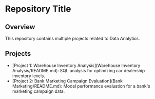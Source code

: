 # Repository Title

## Overview
This repository contains multiple projects related to Data Analytics.

## Projects
- [Project 1: Warehouse Inventory Analysis](Warehouse Inventory Analysis/README.md): SQL analysis for optimizing car dealership inventory levels.
- [Project 2: Bank Marketing Campaign Evaluation](Bank Marketing/README.md): Model performance evaluation for a bank's marketing campaign data.

